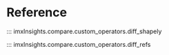 # Reference


::: imxInsights.compare.custom_operators.diff_shapely


::: imxInsights.compare.custom_operators.diff_refs
